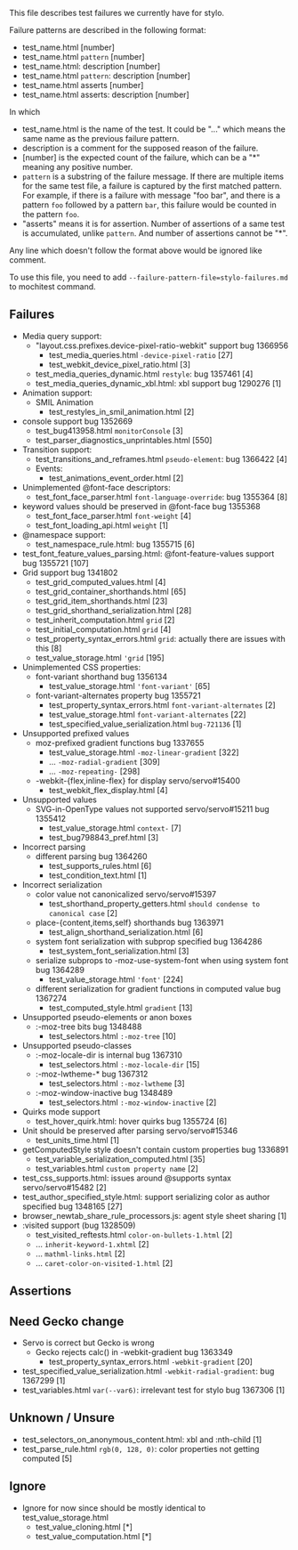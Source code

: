 This file describes test failures we currently have for stylo.

Failure patterns are described in the following format:
* test_name.html [number]
* test_name.html `pattern` [number]
* test_name.html: description [number]
* test_name.html `pattern`: description [number]
* test_name.html asserts [number]
* test_name.html asserts: description [number]

In which
* test_name.html is the name of the test. It could be "..." which means
  the same name as the previous failure pattern.
* description is a comment for the supposed reason of the failure.
* [number] is the expected count of the failure, which can be a "*" meaning
  any positive number.
* `pattern` is a substring of the failure message. If there are multiple items
  for the same test file, a failure is captured by the first matched pattern.
  For example, if there is a failure with message "foo bar", and there is a
  pattern `foo` followed by a pattern `bar`, this failure would be counted in
  the pattern `foo`.
* "asserts" means it is for assertion. Number of assertions of a same test is
  accumulated, unlike `pattern`. And number of assertions cannot be "*".

Any line which doesn't follow the format above would be ignored like comment.

To use this file, you need to add `--failure-pattern-file=stylo-failures.md`
to mochitest command.

## Failures

* Media query support:
  * "layout.css.prefixes.device-pixel-ratio-webkit" support bug 1366956
    * test_media_queries.html `-device-pixel-ratio` [27]
    * test_webkit_device_pixel_ratio.html [3]
  * test_media_queries_dynamic.html `restyle`: bug 1357461 [4]
  * test_media_queries_dynamic_xbl.html: xbl support bug 1290276 [1]
* Animation support:
  * SMIL Animation
    * test_restyles_in_smil_animation.html [2]
* console support bug 1352669
  * test_bug413958.html `monitorConsole` [3]
  * test_parser_diagnostics_unprintables.html [550]
* Transition support:
  * test_transitions_and_reframes.html `pseudo-element`: bug 1366422 [4]
  * Events:
    * test_animations_event_order.html [2]
* Unimplemented \@font-face descriptors:
  * test_font_face_parser.html `font-language-override`: bug 1355364 [8]
* keyword values should be preserved in \@font-face bug 1355368
  * test_font_face_parser.html `font-weight` [4]
  * test_font_loading_api.html `weight` [1]
* @namespace support:
  * test_namespace_rule.html: bug 1355715 [6]
* test_font_feature_values_parsing.html: \@font-feature-values support bug 1355721 [107]
* Grid support bug 1341802
  * test_grid_computed_values.html [4]
  * test_grid_container_shorthands.html [65]
  * test_grid_item_shorthands.html [23]
  * test_grid_shorthand_serialization.html [28]
  * test_inherit_computation.html `grid` [2]
  * test_initial_computation.html `grid` [4]
  * test_property_syntax_errors.html `grid`: actually there are issues with this [8]
  * test_value_storage.html `'grid` [195]
* Unimplemented CSS properties:
  * font-variant shorthand bug 1356134
    * test_value_storage.html `'font-variant'` [65]
  * font-variant-alternates property bug 1355721
    * test_property_syntax_errors.html `font-variant-alternates` [2]
    * test_value_storage.html `font-variant-alternates` [22]
    * test_specified_value_serialization.html `bug-721136` [1]
* Unsupported prefixed values
  * moz-prefixed gradient functions bug 1337655
    * test_value_storage.html `-moz-linear-gradient` [322]
    * ... `-moz-radial-gradient` [309]
    * ... `-moz-repeating-` [298]
  * -webkit-{flex,inline-flex} for display servo/servo#15400
    * test_webkit_flex_display.html [4]
* Unsupported values
  * SVG-in-OpenType values not supported servo/servo#15211 bug 1355412
    * test_value_storage.html `context-` [7]
    * test_bug798843_pref.html [3]
* Incorrect parsing
  * different parsing bug 1364260
    * test_supports_rules.html [6]
    * test_condition_text.html [1]
* Incorrect serialization
  * color value not canonicalized servo/servo#15397
    * test_shorthand_property_getters.html `should condense to canonical case` [2]
  * place-{content,items,self} shorthands bug 1363971
    * test_align_shorthand_serialization.html [6]
  * system font serialization with subprop specified bug 1364286
    * test_system_font_serialization.html [3]
  * serialize subprops to -moz-use-system-font when using system font bug 1364289
    * test_value_storage.html `'font'` [224]
  * different serialization for gradient functions in computed value bug 1367274
    * test_computed_style.html `gradient` [13]
* Unsupported pseudo-elements or anon boxes
  * :-moz-tree bits bug 1348488
    * test_selectors.html `:-moz-tree` [10]
* Unsupported pseudo-classes
  * :-moz-locale-dir is internal bug 1367310
    * test_selectors.html `:-moz-locale-dir` [15]
  * :-moz-lwtheme-* bug 1367312
    * test_selectors.html `:-moz-lwtheme` [3]
  * :-moz-window-inactive bug 1348489
    * test_selectors.html `:-moz-window-inactive` [2]
* Quirks mode support
  * test_hover_quirk.html: hover quirks bug 1355724 [6]
* Unit should be preserved after parsing servo/servo#15346
  * test_units_time.html [1]
* getComputedStyle style doesn't contain custom properties bug 1336891
  * test_variable_serialization_computed.html [35]
  * test_variables.html `custom property name` [2]
* test_css_supports.html: issues around @supports syntax servo/servo#15482 [2]
* test_author_specified_style.html: support serializing color as author specified bug 1348165 [27]
* browser_newtab_share_rule_processors.js: agent style sheet sharing [1]
* :visited support (bug 1328509)
  * test_visited_reftests.html `color-on-bullets-1.html` [2]
  * ... `inherit-keyword-1.xhtml` [2]
  * ... `mathml-links.html` [2]
  * ... `caret-color-on-visited-1.html` [2]

## Assertions

## Need Gecko change

* Servo is correct but Gecko is wrong
  * Gecko rejects calc() in -webkit-gradient bug 1363349
    * test_property_syntax_errors.html `-webkit-gradient` [20]
* test_specified_value_serialization.html `-webkit-radial-gradient`: bug 1367299 [1]
* test_variables.html `var(--var6)`: irrelevant test for stylo bug 1367306 [1]

## Unknown / Unsure

* test_selectors_on_anonymous_content.html: xbl and :nth-child [1]
* test_parse_rule.html `rgb(0, 128, 0)`: color properties not getting computed [5]

## Ignore

* Ignore for now since should be mostly identical to test_value_storage.html
  * test_value_cloning.html [*]
  * test_value_computation.html [*]
